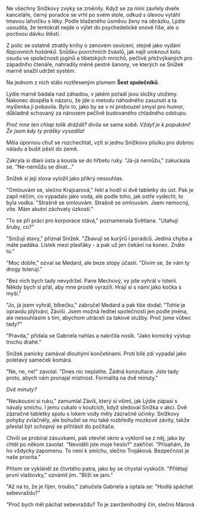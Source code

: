#

Ne všechny Snížkovy zvyky se změnily. Když se za nimi zavřely dveře kanceláře, černý poradce se vrhl po svém stole, odkud s úlevou vytáhl tmavou lahvičku s léky. Podle blaženého úsměvu ženy na obrázku, Lýdie usoudila, že tentokrát nejde o výlet do psychedelické snové říše, ale o poctivou dávku štěstí.

Z polic se ostatně ztratily knihy o zenovém osvícení, stejně jako vydání *Rajcovních hošánků*. Snůšku povrchních žvástů, jak najít uniknout kolu osudu ve společnosti jogínů a tibetských mnichů, pečlivě přežvýkaných pro západního čtenáře, nahradily méně pestré šanony, ve kterých se Snížek marně snažil udržet systém.

Na jednom z nich stálo roztřeseným písmem **Šest společníků**.

Lýdie marně bádala nad záhadou, v jakém pořadí jsou složky uloženy. Nakonec dospěla k názoru, že jde o metodu náhodného zasunutí a ta myšlenka ji pobavila. Bylo to, jako by se v ní probouzel smysl pro humor, důkladně schovaný za nánosem pečlivě budovaného chladného odstupu.

*Proč mne ten chlap tolik dráždil?* divila se sama sobě. *Vždyť je k popukání! Že jsem kdy ty prášky vysadila!*

Měla úpornou chuť se rozchechtat, vzít si jednu Snížkovu pilulku pro dobrou náladu a bušit pěstí do země.

Zakryla si dlaní ústa a kousla se do hřbetu ruky. "Já-já nemůžu," zakuckala se. "Ne-nemůžu se dívat..."

Snížek si její slova vyložil jako příkrý nesouhlas.

"Omlouvám se, slečno Krajcarová," řekl a hodil si dvě tabletky do úst. Pak je zapil něčím, co vypadalo jako voda, ale podle toho, jak ostře vydechl, to byla vodka. "Strašně se omlouvám. Strašně se omlouvám. Jsem nemocný, víte. Mám akutní záchvaty úzkosti."

"To se při práci pro korporace stává," poznamenala Světlana. "Utahují šruby, co?"

"Snižují stavy," přiznal Snížek. "Zbavují se kurýrů i poradců. Jediná chyba a máte padáka. Lístek mezi plasťáky - a pak už jen čekání na konec. Znáte to."

"Moc dobře," ozval se Medard, ale beze stopy účasti. "Divím se, že vám ty drogy tolerují."

"Bez nich bych tady nevydržel. Pane Mechový, vy jste vyhrál v loterii. Někdy bych si přál, aby mne prostě vyrazili. Hrají si s námi jako kočka s myší."

"Jo, já jsem vyhrál, blbečku," zabručel Medard a pak tiše dodal: "Tohle je opravdu plýtvání, Záviši. Jsem možná ředitel společnosti jen podle jména, ale nesouhlasím s tím, abychom utráceli za takové služby. Proč jsme vůbec tady?"

"Pravda," přidala se Gabriela nahlas a nakrčila nosík. "Jako komický výstup trochu drahé."

Snížek panicky zamával dlouhými končetinami. Proti bílé zdi vypadal jako poletavý sameček komára.

"Ne, ne, ne!" zavolal. "Dnes nic neplatíte. Žádná konzultace. Jste tady proto, abych vám pronajal místnost. Formalita na dvě minuty." 

*Dvě minuty?*

"Neukousni si ruku," zamumlal Záviš, který si všiml, jak Lýdie zápasí s návaly smíchu. I jemu cukalo v koutcích, když sledoval Snížka v akci. Dvě zázračné tabletky spolu s lokem vody měly zázračné účinky. Snížkovy pohyby zvláčněly, ale bohužel se mu také rozbředly mozkové závity, takže přestal být schopný se přihlásit do počítače.

Chvíli se probíral zásuvkami, pak otevřel okno a vyklonil se z něj, jako by chtěl po někom zavolat. "Neviděli jste moje heslo?" zakřičel. "Přísahám, že ho vždycky zapomenu. To není k smíchu, slečno Trojáková. Bezpečnost je naše priorita."

Přitom se vykláněl ze čtvrtého patra, jako by se chystal vyskočit. "Přilétají první vlaštovky," oznámil jim. "Blíží se jaro."

"Až na to, že je říjen, troubo," zahučela Gabriela a optala se: "Hodlá spáchat sebevraždu?"

"Proč bych měl páchat sebevraždu? To je zavrženíhodný čin, slečno Márová

